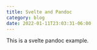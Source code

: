 ```yaml
---
title: Svelte and Pandoc
category: blog
date: 2022-01-11T23:03:31-06:00
---
```


This is a svelte pandoc example.

<script>
import Counter from "$lib/components/Counter.svelte"
</script>

<Counter/>
